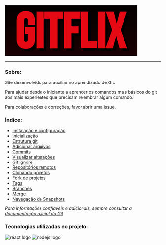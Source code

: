 [![Gitflix](./gitflix-logo.png)](https://gitflix-br.vercel.app)

***
### Sobre:

Site desenvolvido para auxiliar no aprendizado de Git.

Para ajudar desde o iniciante a aprender os comandos mais básicos do git aos mais experientes que precisam relembrar algum comando.

Para colaborações e correções, favor abrir uma issue.

### Índice:

- [Instalação e configuração](https://gitflix-br.vercel.app/install)
- [Inicialização](https://gitflix-br.vercel.app/init)
- [Estrutura git](https://gitflix-br.vercel.app/structure)
- [Adicionar arquivos](https://gitflix-br.vercel.app/add)
- [Commits](https://gitflix-br.vercel.app/commit)
- [Visualizar alterações](https://gitflix-br.vercel.app/alts)
- [Git ignore](https://gitflix-br.vercel.app/ignore)
- [Repositórios remotos](https://gitflix-br.vercel.app/github)
- [Clonando projetos](https://gitflix-br.vercel.app/clone)
- [Fork de projetos](https://gitflix-br.vercel.app/fork)
- [Tags](https://gitflix-br.vercel.app/tags)
- [Branches](https://gitflix-br.vercel.app/branch)
- [Merge](https://gitflix-br.vercel.app/merge)
- [Navegação de Snapshots](https://gitflix-br.vercel.app/nav)

_Para informações confiáveis e adicionais, sempre consultar a [documentação oficial do Git](https://git-scm.com/doc)_

### Tecnologias utilizadas no projeto:
<img src="https://cdn.jsdelivr.net/gh/devicons/devicon/icons/react/react-original.svg" height="40" width="52" alt="react logo"  /> <img src="https://cdn.jsdelivr.net/gh/devicons/devicon/icons/nodejs/nodejs-original.svg" height="40" width="52" alt="nodejs logo"  />

